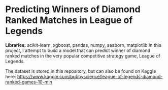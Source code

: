 # Predicting Winners of Diamond Ranked Matches in League of Legends
__Libraries:__ scikit-learn, xgboost, pandas, numpy, seaborn, matplotlib
In this project, I attempt to build a model that can predict winner of diamond ranked matches in the very popular competitive strategy game, League of Legends.

The dataset is stored in this repository, but can also be found on Kaggle here: https://www.kaggle.com/bobbyscience/league-of-legends-diamond-ranked-games-10-min

